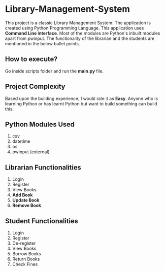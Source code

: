 # Library-Management-System
This project is a classic Library Management System. The application is created using Python Programming Language. This application uses **Command Line Interface**. Most of the modules are Python's inbuilt modules apart from pwinput. The functionality of the librarian and the students are mentioned in the below bullet points. 

## How to execute?
Go inside scripts folder and run the **main.py** file.

## Project Complexity
Based upon the building experience, I would rate it as **Easy**. Anyone who is learning Python or has learnt Python but want to build something can build this. 

## Python Modules Used
1. csv
2. datetime
3. os
4. pwinput (external)


## Librarian Functionalities
1. Login
2. Register
3. View Books
4.  **Add Book**
5.  **Update Book**
6.  **Remove Book**


## Student Functionalities
1. Login
2. Register
3. De-register
4. View Books
5. Borrow Books
6. Return Books
7. Check Fines